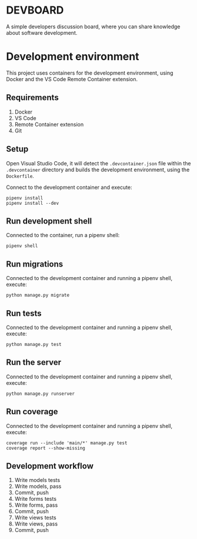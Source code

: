# DEVBOARD

A simple developers discussion board, where you can share knowledge about
software development.

# Development environment

This project uses containers for the development environment, using Docker and
the VS Code Remote Container extension.

## Requirements

1. Docker
2. VS Code
3. Remote Container extension
4. Git

## Setup

Open Visual Studio Code, it will detect the `.devcontainer.json` file within
the `.devcontainer` directory and builds the development environment, using the
`Dockerfile`.

Connect to the development container and execute:

    pipenv install
    pipenv install --dev

## Run development shell

Connected to the container, run a pipenv shell:

    pipenv shell

## Run migrations

Connected to the development container and running a pipenv shell, execute:

    python manage.py migrate

## Run tests

Connected to the development container and running a pipenv shell, execute:

    python manage.py test

## Run the server

Connected to the development container and running a pipenv shell, execute:

    python manage.py runserver

## Run coverage

Connected to the development container and running a pipenv shell, execute:

    coverage run --include 'main/*' manage.py test
    coverage report --show-missing

## Development workflow

1. Write models tests
2. Write models, pass
3. Commit, push
4. Write forms tests
5. Write forms, pass
6. Commit, push
7. Write views tests
8. Write views, pass
9. Commit, push
